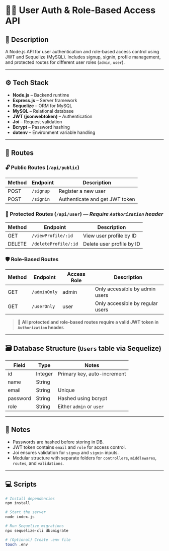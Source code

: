 # 🧑‍💻 User Auth & Role-Based Access API

## 📄 Description

A Node.js API for user authentication and role-based access control using JWT and Sequelize (MySQL). Includes signup, signin, profile management, and protected routes for different user roles (`admin`, `user`).

---

## ⚙️ Tech Stack

- **Node.js** – Backend runtime
- **Express.js** – Server framework
- **Sequelize** – ORM for MySQL
- **MySQL** – Relational database
- **JWT (jsonwebtoken)** – Authentication
- **Joi** – Request validation
- **Bcrypt** – Password hashing
- **dotenv** – Environment variable handling

---

## 🚀 Routes

### 🔓 Public Routes (`/api/public`)

| Method | Endpoint     | Description                      |
|--------|--------------|----------------------------------|
| POST   | `/signup`    | Register a new user              |
| POST   | `/signin`    | Authenticate and get JWT token   |

### 🔐 Protected Routes (`/api/user`) — *Require `Authorization` header*

| Method | Endpoint                | Description                         |
|--------|-------------------------|-------------------------------------|
| GET    | `/viewProfile/:id`     | View user profile by ID             |
| DELETE | `/deleteProfile/:id`   | Delete user profile by ID           |

### 🛡️ Role-Based Routes

| Method | Endpoint         | Access Role | Description                       |
|--------|------------------|-------------|-----------------------------------|
| GET    | `/adminOnly`     | admin       | Only accessible by admin users    |
| GET    | `/userOnly`      | user        | Only accessible by regular users  |

> 🔐 **All protected and role-based routes require a valid JWT token in `Authorization` header.**

---

## 🗃️ Database Structure (`Users` table via Sequelize)

| Field     | Type     | Notes                       |
|-----------|----------|-----------------------------|
| id        | Integer  | Primary key, auto-increment |
| name      | String   |                             |
| email     | String   | Unique                      |
| password  | String   | Hashed using bcrypt         |
| role      | String   | Either `admin` or `user`    |

---

## 🧼 Notes

- Passwords are hashed before storing in DB.
- JWT token contains `email` and `role` for access control.
- Joi ensures validation for `signup` and `signin` inputs.
- Modular structure with separate folders for `controllers`, `middlewares`, `routes`, and `validations`.

---

## 💻 Scripts

```bash
# Install dependencies
npm install

# Start the server
node index.js

# Run Sequelize migrations
npx sequelize-cli db:migrate

# (Optional) Create .env file
touch .env
